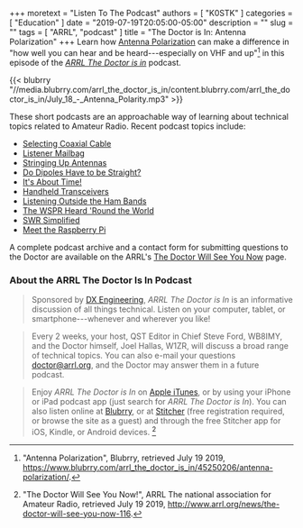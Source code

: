 +++
moretext = "Listen To The Podcast"
authors = [ "K0STK" ]
categories = [ "Education" ]
date = "2019-07-19T20:05:00-05:00"
description = ""
slug = ""
tags = [ "ARRL", "podcast" ]
title = "The Doctor is In: Antenna Polarization"
+++
Learn how
[Antenna Polarization](https://www.blubrry.com/arrl_the_doctor_is_in/45250206/antenna-polarization/)
can make a difference in "how well you can hear and be heard---especially on VHF and up"[^1]
in this episode of the
[*ARRL The Doctor is in*](http://www.arrl.org/doctor/) podcast. 

[^1]: "Antenna Polarization", Blubrry, retrieved July 19 2019, https://www.blubrry.com/arrl_the_doctor_is_in/45250206/antenna-polarization/.

<!--more-->

{{< blubrry "//media.blubrry.com/arrl_the_doctor_is_in/content.blubrry.com/arrl_the_doctor_is_in/July_18_-_Antenna_Polarity.mp3" >}}

These short podcasts are an approachable way of learning about technical
topics related to Amateur Radio. Recent podcast topics include:

* [Selecting Coaxial Cable](https://www.blubrry.com/arrl_the_doctor_is_in/45250204/selecting-coaxial-cable/)
* [Listener Mailbag](https://www.blubrry.com/arrl_the_doctor_is_in/44472068/arrls-the-doctor-is-in-listener-mailbag/)
* [Stringing Up Antennas](https://www.blubrry.com/arrl_the_doctor_is_in/44471836/arrls-the-doctor-is-in-stringing-up-antennas/)
* [Do Dipoles Have to be Straight?](https://www.blubrry.com/arrl_the_doctor_is_in/43836735/do-dipoles-have-to-be-straight/)
* [It's About Time!](https://www.blubrry.com/arrl_the_doctor_is_in/43815792/its-about-time/)
* [Handheld Transceivers](https://www.blubrry.com/arrl_the_doctor_is_in/42685410/handheld-transceivers/)
* [Listening Outside the Ham Bands](https://www.blubrry.com/arrl_the_doctor_is_in/42685409/listening-outside-the-ham-bands/)
* [The WSPR Heard 'Round the World](https://www.blubrry.com/arrl_the_doctor_is_in/42148578/the-wspr-heard-round-the-world/)
* [SWR Simplified](https://www.blubrry.com/arrl_the_doctor_is_in/42026223/swr-simplified/)
* [Meet the Raspberry Pi](https://www.blubrry.com/arrl_the_doctor_is_in/41981724/meet-the-raspberry-pi/)

A complete podcast archive and a contact form for submitting questions
to the Doctor are available on the ARRL's
[The Doctor Will See You Now](http://www.arrl.org/doctor) page.

### About the ARRL The Doctor Is In Podcast

>Sponsored by [DX Engineering](http://www.dxengineering.com/),
*ARRL The Doctor is In* is an informative discussion of all things
technical. Listen on your computer, tablet, or smartphone---whenever and
wherever you like!

>Every 2 weeks, your host, QST Editor in Chief Steve Ford, WB8IMY, and the
Doctor himself, Joel Hallas, W1ZR, will discuss a broad range of technical
topics. You can also e-mail your questions
[doctor@arrl.org](mailto:doctor@arrl.org),
and the Doctor may answer them in a future podcast.

>Enjoy
*ARRL The Doctor is In* on
[Apple iTunes](https://itunes.apple.com/us/podcast/arrl-the-doctor-is-in/id1096749595?mt=2()),
or by using your iPhone or iPad podcast app (just search for
*ARRL The Doctor is In*). You can also listen online at
[Blubrry](https://www.blubrry.com/arrl_the_doctor_is_in/),
or at
[Stitcher](https://www.stitcher.com/)
(free registration required, or browse the site as a guest) and through
the free Stitcher app for iOS, Kindle, or Android devices. [^2]

[^2]: "The Doctor Will See You Now!", ARRL The national association for Amateur Radio, retrieved July 19 2019, http://www.arrl.org/news/the-doctor-will-see-you-now-116.
